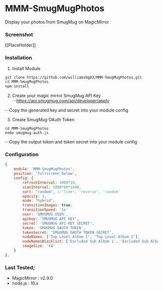 # MMM-SmugMugPhotos
Display your photos from SmugMug on MagicMirror

### Screenshot
[[PlaceHolder]]

### Installation

1. Install Module
```sh
git clone https://github.com/williamsbg03/MMM-SmugMugPhotos.git
cd MMM-SmugMugPhotos
npm install
```

2. Create your magic mirror SmugMug API Key
⋅⋅⋅https://api.smugmug.com/api/developer/apply

⋅⋅⋅Copy the generated key and secret into your module config

3. Create SmugMug OAuth Token
```
cd MMM-SmugMugPhotos
node smugmug-auth.js
```
⋅⋅⋅Copy the output token and token secret into your module config

### Configuration
```javascript
{
    module: 'MMM-SmugMugPhotos',
    position: 'fullscreen_below',
    config: {
        refreshInterval: 1000*10,  
        scanInterval: 1000*60*1440,
        sort: "random", //'time', 'reverse', 'random'
        opacity: 1,
        mode: "hybrid",
        transitionImages: true,
        transitionSpeed: '1s'
        user: 'SMUGMUG USER',
        apikey: 'SMUGMUG API KEY',
        secret: 'SMUGMUG API KEY SECRET',
        token: 'SMUGMUG OAUTH TOKEN',
        tokenSecret: 'SMUGMUG OAUTH TOKEN SECRET',
        nodeNames: ['Top Level Album 1', 'Top Level Album 2'],
        nodeNamesBlacklist: ['Excluded Sub Album 1', 'Excluded Sub Album 2'],
        imageSize: 'X4'
    }
},
```

### Last Tested;
- MagicMirror : v2.9.0
- node.js : 10.x